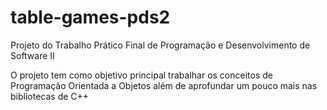 # table-games-pds2
Projeto do Trabalho Prático Final de Programação e Desenvolvimento de Software II

O projeto tem como objetivo principal trabalhar os conceitos de Programação Orientada a Objetos além de aprofundar um pouco mais nas bibliotecas de C++

